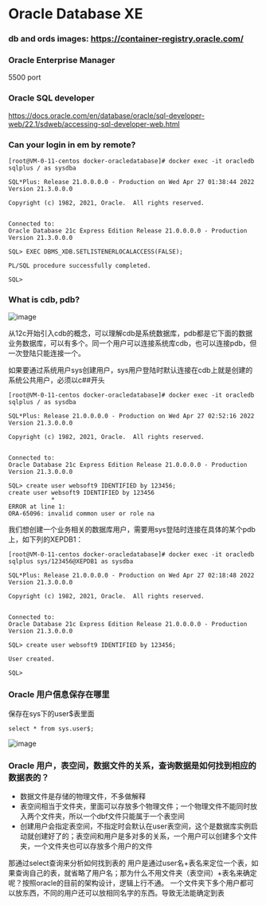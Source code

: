 # Oracle Database XE

### db and ords images: https://container-registry.oracle.com/

### Oracle Enterprise Manager

5500 port

### Oracle SQL developer

https://docs.oracle.com/en/database/oracle/sql-developer-web/22.1/sdweb/accessing-sql-developer-web.html

### Can your login in em by remote?

```
[root@VM-0-11-centos docker-oracledatabase]# docker exec -it oracledb sqlplus / as sysdba

SQL*Plus: Release 21.0.0.0.0 - Production on Wed Apr 27 01:38:44 2022
Version 21.3.0.0.0

Copyright (c) 1982, 2021, Oracle.  All rights reserved.


Connected to:
Oracle Database 21c Express Edition Release 21.0.0.0.0 - Production
Version 21.3.0.0.0

SQL> EXEC DBMS_XDB.SETLISTENERLOCALACCESS(FALSE);

PL/SQL procedure successfully completed.

SQL> 
```

### What is cdb, pdb?

![image](https://user-images.githubusercontent.com/43192516/165426190-d895ea76-1b7e-4630-b420-c2adaec98a20.png)

从12c开始引入cdb的概念，可以理解cdb是系统数据库，pdb都是它下面的数据业务数据库，可以有多个。同一个用户可以连接系统库cdb，也可以连接pdb，但一次登陆只能连接一个。

如果要通过系统用户sys创建用户，sys用户登陆时默认连接在cdb上就是创建的系统公共用户，必须以c##开头
```
[root@VM-0-11-centos docker-oracledatabase]# docker exec -it oracledb sqlplus / as sysdba

SQL*Plus: Release 21.0.0.0.0 - Production on Wed Apr 27 02:52:16 2022
Version 21.3.0.0.0

Copyright (c) 1982, 2021, Oracle.  All rights reserved.


Connected to:
Oracle Database 21c Express Edition Release 21.0.0.0.0 - Production
Version 21.3.0.0.0

SQL> create user websoft9 IDENTIFIED by 123456;
create user websoft9 IDENTIFIED by 123456
            *
ERROR at line 1:
ORA-65096: invalid common user or role na
```


我们想创建一个业务相关的数据库用户，需要用sys登陆时连接在具体的某个pdb上，如下列的XEPDB1：

```
[root@VM-0-11-centos docker-oracledatabase]# docker exec -it oracledb sqlplus sys/123456@XEPDB1 as sysdba

SQL*Plus: Release 21.0.0.0.0 - Production on Wed Apr 27 02:18:48 2022
Version 21.3.0.0.0

Copyright (c) 1982, 2021, Oracle.  All rights reserved.


Connected to:
Oracle Database 21c Express Edition Release 21.0.0.0.0 - Production
Version 21.3.0.0.0

SQL> create user websoft9 IDENTIFIED by 123456;

User created.

SQL> 
```

### Oracle 用户信息保存在哪里

保存在sys下的user$表里面
```
select * from sys.user$;
```
![image](https://user-images.githubusercontent.com/43192516/167233114-29da9925-4014-48db-bb7d-204cb399dad4.png)

### Oracle 用户，表空间，数据文件的关系，查询数据是如何找到相应的数据表的？

 - 数据文件是存储的物理文件，不多做解释
 - 表空间相当于文件夹，里面可以存放多个物理文件；一个物理文件不能同时放入两个文件夹，所以一个dbf文件只能属于一个表空间
 - 创建用户会指定表空间，不指定时会默认在user表空间，这个是数据库实例启动就创建好了的；表空间和用户是多对多的关系，一个用户可以创建多个文件夹，一个文件夹也可以存放多个用户的文件
 
 那通过select查询来分析如何找到表的
用户是通过user名+表名来定位一个表，如果查询自己的表，就省略了用户名；那为什么不用文件夹（表空间）+表名来确定呢？按照oracle的目前的架构设计，逻辑上行不通。
一个文件夹下多个用户都可以放东西，不同的用户还可以放相同名字的东西。导致无法能确定到表

